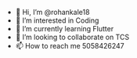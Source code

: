 - 👋 Hi, I’m @rohankale18
- 👀 I’m interested in Coding
- 🌱 I’m currently learning Flutter
- 💞️ I’m looking to collaborate on TCS
- 📫 How to reach me 5058426247

<!---
rohankale18/rohankale18 is a ✨ special ✨ repository because its `README.md` (this file) appears on your GitHub profile.
You can click the Preview link to take a look at your changes.
--->
